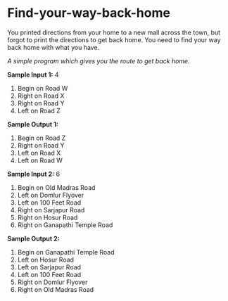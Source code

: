 Find-your-way-back-home
=======================

You printed directions from your home to a new mall across the town, but forgot to print the directions to get back home. 
You need to find your way back home with what you have.

*A simple program which gives you the route to get back home.*

**Sample Input 1:**
4
1. Begin on Road W
2. Right on Road X
3. Right on Road Y
4. Left on Road Z

**Sample Output 1:**
1. Begin on Road Z
2. Right on Road Y
3. Left on Road X
4. Left on Road W

**Sample Input 2:**
6
1. Begin on Old Madras Road
2. Left on Domlur Flyover
3. Left on 100 Feet Road
4. Right on Sarjapur Road
5. Right on Hosur Road
6. Right on Ganapathi Temple Road


**Sample Output 2:**
1. Begin on Ganapathi Temple Road
2. Left on Hosur Road
3. Left on Sarjapur Road
4. Left on 100 Feet Road
5. Right on Domlur Flyover
6. Right on Old Madras Road
